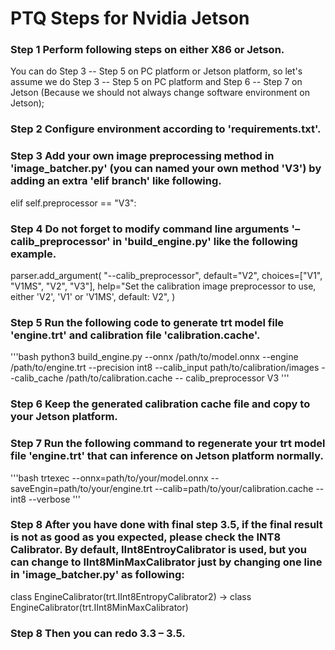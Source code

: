 # PTQ Steps for Nvidia Jetson

### Step 1 Perform following steps on either X86 or Jetson. 
  You can do Step 3 -- Step 5 on PC platform or Jetson platform, so let's assume we do Step 3 -- Step 5 on PC platform and Step 6 -- Step 7 on Jetson (Because we should not always change software environment on Jetson);

### Step 2 Configure environment according to 'requirements.txt'.

### Step 3 Add your own image preprocessing method in 'image_batcher.py' (you can named your own method 'V3') by adding an extra 'elif branch' like following.
elif self.preprocessor == "V3":

### Step 4 Do not forget to modify command line arguments '–calib_preprocessor' in 'build_engine.py' like the following example.
parser.add_argument(
    "--calib_preprocessor",
    default="V2",
    choices=["V1", "V1MS", "V2", "V3"],
    help="Set the calibration image preprocessor to use, either 'V2', 'V1' or 'V1MS', default: V2",
)

### Step 5 Run the following code to generate trt model file 'engine.trt' and calibration file 'calibration.cache'.
'''bash
python3 build_engine.py --onnx /path/to/model.onnx --engine /path/to/engine.trt --precision int8 --calib_input path/to/calibration/images --calib_cache /path/to/calibration.cache -- calib_preprocessor V3
'''
### Step 6 Keep the generated calibration cache file and copy to your Jetson platform.

### Step 7 Run the following command to regenerate your trt model file 'engine.trt' that can inference on Jetson platform normally.
'''bash
trtexec --onnx=path/to/your/model.onnx --saveEngin=path/to/your/engine.trt --calib=path/to/your/calibration.cache --int8 --verbose
'''

### Step 8 After you have done with final step 3.5, if the final result is not as good as you expected, please check the INT8 Calibrator. By default, IInt8EntroyCalibrator is used, but you can change to IInt8MinMaxCalibrator just by changing one line in 'image_batcher.py' as following:
class EngineCalibrator(trt.IInt8EntropyCalibrator2) → class EngineCalibrator(trt.IInt8MinMaxCalibrator)

### Step 8 Then you can redo 3.3 – 3.5.

